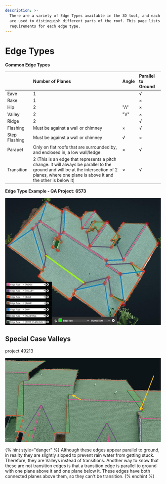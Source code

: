 ```yaml
---
description: >-
  There are a variety of Edge Types available in the 3D tool, and each of them
  are used to distinguish different parts of the roof. This page lists the
  requirements for each edge type.
---
```


# Edge Types

**Common Edge Types**

|  | Number of Planes | Angle | Parallel to Ground |
| :--- | :--- | :--- | :--- |
| Eave | 1 |  | √ |
| Rake | 1 |  | × |
| Hip | 2 | "Λ" | × |
| Valley | 2 | "V" | × |
| Ridge | 2 |  | √ |
| Flashing | Must be against a wall or chimney | × | √ |
| Step Flashing | Must be against a wall or chimney | √ | × |
| Parapet | Only on flat roofs that are surrounded by, and enclosed in, a low wall/ledge | × | √ |
| Transition | 2 \(This is an edge that represents a pitch change. It will always be parallel to the ground and will be at the intersection of 2 planes, where one plane is above it and the other is below it\) | × | √ |

**Edge Type Example - QA Project: 6573**

![standard singlefamily structure with assigned edge types](../.gitbook/assets/edge-types-update.jpg)

## Special Case Valleys

project 49213

![](../.gitbook/assets/parallel-valleys.jpg)

{% hint style="danger" %}
Although these edges appear parallel to ground, in reality they are slightly sloped to prevent rain water from getting stuck. Therefore, they are Valleys instead of transitions. Another way to know that these are not transition edges is that a transition edge is parallel to ground with one plane above it and one plane below it. These edges have both connected planes above them, so they can't be transition.
{% endhint %}

